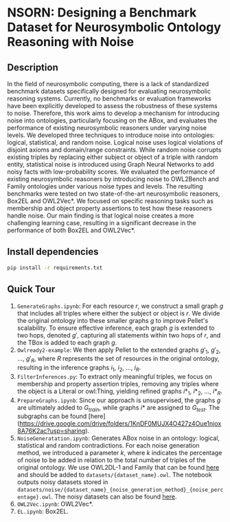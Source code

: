 # NSORN: Designing a Benchmark Dataset for Neurosymbolic Ontology Reasoning with Noise

## Description

In the field of neurosymbolic computing, there is a lack of standardized benchmark datasets specifically designed for evaluating neurosymbolic reasoning systems. Currently, no benchmarks or evaluation frameworks have been explicitly developed to assess the robustness of these systems to noise. Therefore, this work aims to develop a mechanism for introducing noise into ontologies, particularly focusing on the ABox, and evaluates the performance of existing neurosymbolic reasoners under varying noise levels. We developed three techniques to introduce noise into ontologies: logical, statistical, and random noise. Logical noise uses logical violations of disjoint axioms and domain/range constraints. While random noise corrupts existing triples by replacing either subject or object of a triple with random entity, statistical noise is introduced using Graph Neural Networks  to add noisy facts with low-probability scores. We evaluated the performance of existing neurosymbolic reasoners by introducing noise to OWL2Bench and Family ontologies under various noise types and levels. The resulting benchmarks were tested on two state-of-the-art neurosymbolic reasoners, Box2EL and OWL2Vec*. We focused on specific reasoning tasks such as membership and object property assertions to test how these reasoners handle noise. Our main finding is that logical noise creates a more challenging learning case, resulting in a significant decrease in the performance of both Box2EL and OWL2Vec*.

## Install dependencies

```bash
pip install -r requirements.txt
```

## Quick Tour

1. `GenerateGraphs.ipynb`: 
For each resource $r$, we construct a small graph $g$ that includes all triples where either the subject or object is $r$. We divide the original ontology into these smaller graphs $g$ to improve Pellet's scalability. To ensure effective inference, each graph $g$ is extended to two hops, denoted $g'$, capturing all statements within two hops of $r$, and the TBox is added to each graph $g$.
2. `Owlready2-example`: 
We then apply Pellet to the extended graphs $g'_1$, $g'_2$, ..., $g'_R$, where $R$ represents the set of resources in the original ontology, resulting in the inference graphs $i_1$, $i_2$, ..., $i_R$. 
3. `FilterInferences.py`: 
To extract only meaningful triples, we focus on membership and property assertion triples, removing any triples where the object is a Literal or owl:Thing, yielding refined graphs $i*_1$, $i*_2$, ..., $i*_R$. 
4. `PrepareGraphs.ipynb`: 
Since our approach is unsupervised, the graphs $g$ are ultimately added to $G_{train}$, while graphs $i*$ are assigned to $G_{test}$. The subgraphs can be found [here] (https://drive.google.com/drive/folders/1KnDF0MUJX4O427z4Oue1njox8A76K2ac?usp=sharing).
5. `NoiseGeneratation.ipynb`: 
Generates ABox noise in an ontology: logical, statistical and random contradictions. For each noise generation method, we introduced a parameter $k$, where $k$ indicates the percentage of noise to be added in relation to the total number of triples of the original ontology. We use OWL2DL-1 and Family that can be found [here](https://drive.google.com/drive/folders/1GqatK1voRCQayrkz7gmQi46yEQuIZIWf?usp=drive_link) and should be added to `datasets/{dataset_name}.owl`. The notebook outputs noisy datasets stored in `datasets/noise/{dataset_name}_{noise_generation_method}_{noise_percentage}.owl`. The noisy datasets can also be found [here](https://drive.google.com/drive/folders/14TzofCSdxgvXEA5aJ7fhppK8EuN5k2aH?usp=drive_link).
6. `OWL2Vec.ipynb`: OWL2Vec*.
7. `EL.ipynb`: Box2EL.
